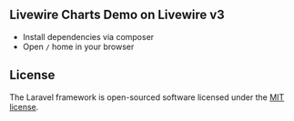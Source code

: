 ## Livewire Charts Demo on Livewire v3

- Install dependencies via composer
- Open `/` home in your browser

## License

The Laravel framework is open-sourced software licensed under the [MIT license](https://opensource.org/licenses/MIT).
